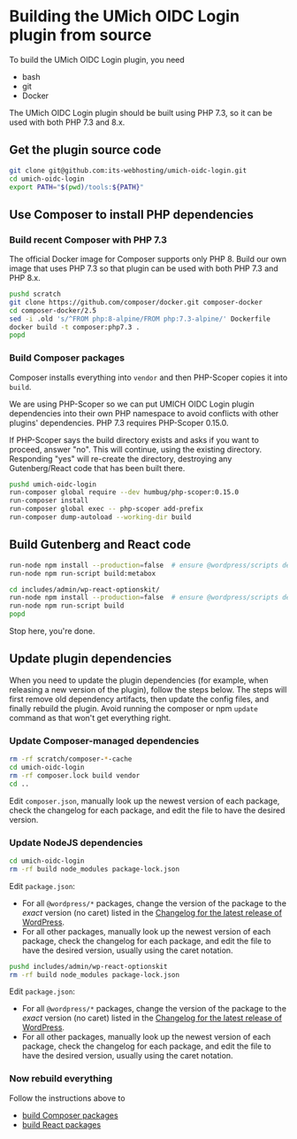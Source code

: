 
# Building the UMich OIDC Login plugin from source

To build the UMich OIDC Login plugin, you need
* bash
* git
* Docker

The UMich OIDC Login plugin should be built using PHP 7.3, so it can be used with both PHP 7.3 and 8.x.

## Get the plugin source code

```bash
git clone git@github.com:its-webhosting/umich-oidc-login.git
cd umich-oidc-login
export PATH="$(pwd)/tools:${PATH}"
```

## Use Composer to install PHP dependencies

### Build recent Composer with PHP 7.3

The official Docker image for Composer supports only PHP 8.  Build our own image that uses PHP 7.3 so that plugin can be used with both PHP 7.3 and PHP 8.x.

```bash
pushd scratch
git clone https://github.com/composer/docker.git composer-docker
cd composer-docker/2.5
sed -i .old 's/^FROM php:8-alpine/FROM php:7.3-alpine/' Dockerfile
docker build -t composer:php7.3 .
popd
```

### Build Composer packages

Composer installs everything into `vendor` and then PHP-Scoper copies it into `build`.

We are using PHP-Scoper so we can put UMICH OIDC Login plugin dependencies into their own PHP namespace to avoid conflicts with other plugins' dependencies.  PHP 7.3 requires PHP-Scoper 0.15.0.

If PHP-Scoper says the build directory exists and asks if you want to proceed, answer "no".  This will continue, using the existing directory.  Responding "yes" will re-create the directory, destroying any Gutenberg/React code that has been built there.

```bash
pushd umich-oidc-login
run-composer global require --dev humbug/php-scoper:0.15.0
run-composer install
run-composer global exec -- php-scoper add-prefix
run-composer dump-autoload --working-dir build
```

## Build Gutenberg and React code

```bash
run-node npm install --production=false  # ensure @wordpress/scripts devDependency gets installed
run-node npm run-script build:metabox

cd includes/admin/wp-react-optionskit/
run-node npm install --production=false  # ensure @wordpress/scripts devDependency gets installed
run-node npm run-script build
popd
```

Stop here, you're done.

## Update plugin dependencies

When you need to update the plugin dependencies (for example, when releasing a new version of the plugin), follow the steps below.  The steps will first remove old dependency artifacts, then update the config files, and finally rebuild the plugin.  Avoid running the composer or npm `update` command as that won't get everything right.

### Update Composer-managed dependencies

```bash
rm -rf scratch/composer-*-cache
cd umich-oidc-login
rm -rf composer.lock build vendor
cd ..
```

Edit `composer.json`, manually look up the newest version of each package, check the changelog for each package, and edit the file to have the desired version.

### Update NodeJS dependencies

```bash
cd umich-oidc-login
rm -rf build node_modules package-lock.json
```

Edit `package.json`:
* For all `@wordpress/*` packages, change the version of the package to the _exact_ version (no caret) listed in the [Changelog for the latest release of WordPress](https://wordpress.org/documentation/article/wordpress-versions/).
* For all other packages, manually look up the newest version of each package, check the changelog for each package, and edit the file to have the desired version, usually using the caret notation.

```bash
pushd includes/admin/wp-react-optionskit
rm -rf build node_modules package-lock.json
```

Edit `package.json`:
* For all `@wordpress/*` packages, change the version of the package to the _exact_ version (no caret) listed in the [Changelog for the latest release of WordPress](https://wordpress.org/documentation/article/wordpress-versions/).
* For all other packages, manually look up the newest version of each package, check the changelog for each package, and edit the file to have the desired version, usually using the caret notation.


### Now rebuild everything

Follow the instructions above to
* [build Composer packages](#build-composer-packages)
* [build React packages](#build-gutenberg-and-react-code)
